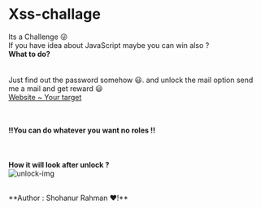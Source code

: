 # Xss-challage
 Its a Challenge 😜 <br/> If you have idea about JavaScript maybe you can win also ?
<br/>**What to do?**<br/><br/><br/>
Just find out the password somehow 😃. and unlock the mail option send me a mail and get reward 😃
<br/>
[Website ~ Your target](https://shohanurrahmanshohan.github.io/Xss-challage)<br/><br/><br/>

**!!You can do whatever you want no roles !!**<br/>
       <br/><br/>
<br/>
**How it will look after unlock ?**<br/>
![unlock-img](https://i.ibb.co/4PkzwMX/Screenshot-2021-03-11-20-28-49-316-com-android-chrome.jpg)



<br/> 
**Author : Shohanur Rahman ❤️!**
